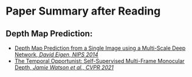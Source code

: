 # Paper Summary after Reading

## Depth Map Prediction:
* [<ins>Depth Map Prediction from a Single Image using a Multi-Scale Deep Network, *David Eigen, NIPS 2014*</ins>](https://github.com/bolianchen/deep-learning-paper-reading/tree/main/depth_map_prediction_from_a_single_image_using_a_multi-scale_deep_network)
* [<ins>The Temporal Opportunist: Self-Supervised Multi-Frame Monocular Depth, *Jamie Watson et al., CVPR 2021*</ins>](https://github.com/bolianchen/private-deep-learning-paper-reading/tree/main/the_temporal_opportunist:_self_supervised_multi_frame_monocular_depth)
